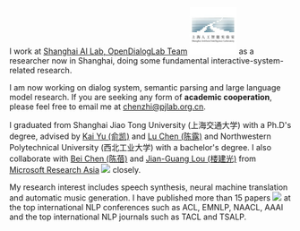 I work at [Shanghai AI Lab, OpenDialogLab Team](https://www.shlab.org.cn/) <img src='./images/shlab-icon.png' style='width: 6em;'> as a researcher now in Shanghai, doing some fundamental interactive-system-related research. 

I am now working on dialog system, semantic parsing and large language model research. If you are seeking any form of **academic cooperation**, please feel free to email me at [chenzhi@pjlab.org.cn](mailto:chenzhi@pjlab.org.cn).

I graduated from Shanghai Jiao Tong University (上海交通大学) with a Ph.D's degree, advised by [Kai Yu (俞凯)](https://www.cs.sjtu.edu.cn/PeopleDetail.aspx?id=76) and [Lu Chen (陈露)](https://coai-sjtu.github.io/) and Northwestern Polytechnical University (西北工业大学) with a bachelor's degree. I also collaborate with [Bei Chen (陈蓓)](https://www.microsoft.com/en-us/research/people/beichen/) and [Jian-Guang Lou (楼建光)](https://www.microsoft.com/en-us/research/people/jlou/) from [Microsoft Research Asia](https://www.microsoft.com/en-us/research/group/machine-learning-research-group/) <img src='./images/microsoft_logo.svg' style="width: 4em;"> closely. 

My research interest includes speech synthesis, neural machine translation and automatic music generation. I have published more than 15 papers <a href='https://scholar.google.com/citations?user=5pPm6FEAAAAJ'><img src="https://img.shields.io/endpoint?logo=Google%20Scholar&url=https%3A%2F%2Fcdn.jsdelivr.net%2Fgh%2FRayeRen%2Frayeren.github.io@google-scholar-stats%2Fgs_data_shieldsio.json&labelColor=f6f6f6&color=9cf&style=flat&label=citations"></a> at the top international NLP conferences such as ACL, EMNLP, NAACL, AAAI and the top international NLP journals such as TACL and TSALP.

<!-- To promote the communication among the Chinese ML & NLP community, we (along with other 11 young scholars worldwide) founded the [MLNLP community](https://space.bilibili.com/168887299) in 2021. I am honored to be one of the chairs of the MLNLP committee. -->
